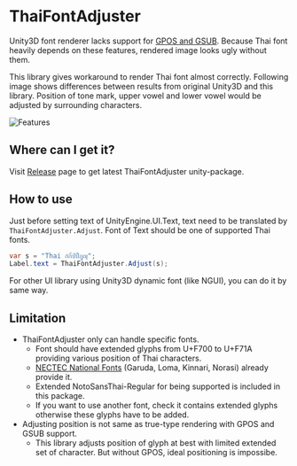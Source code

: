 # ThaiFontAdjuster

Unity3D font renderer lacks support for
[GPOS and GSUB](https://www.microsoft.com/typography/otspec/gpos.htm).
Because Thai font heavily depends on these features, rendered image looks ugly without them.

This library gives workaround to render Thai font almost correctly.
Following image shows differences between results from original Unity3D and this library.
Position of tone mark, upper vowel and lower vowel would be adjusted by surrounding characters.

![Features](https://raw.githubusercontent.com/SaladbowlCreative/Unity3D.ThaiFontAdjuster/master/doc/Features.png)

## Where can I get it?

Visit [Release](https://github.com/SaladbowlCreative/Unity3D.ThaiFontAdjuster/releases)
page to get latest ThaiFontAdjuster unity-package.

## How to use

Just before setting text of UnityEngine.UI.Text, text need to be translated by
`ThaiFontAdjuster.Adjust`. Font of Text should be one of supported Thai fonts.

```csharp
var s = "Thai ก์กิ์ป์ปิ์ฎุญุ";
Label.text = ThaiFontAdjuster.Adjust(s);
```

For other UI library using Unity3D dynamic font (like NGUI), you can do it by same way.

## Limitation

- ThaiFontAdjuster only can handle specific fonts.
  - Font should have extended glyphs from U+F700 to U+F71A providing various position of Thai characters.
  - [NECTEC National Fonts](http://www.nectec.or.th/pub/review-software/font/national-fonts.html) (Garuda, Loma, Kinnari, Norasi) already provide it.
  - Extended NotoSansThai-Regular for being supported is included in this package.
  - If you want to use another font, check it contains extended glyphs otherwise these glyphs have to be added.
- Adjusting position is not same as true-type rendering with GPOS and GSUB support.
  - This library adjusts position of glyph at best with limited extended set of character.
    But without GPOS, ideal positioning is impossibe.
